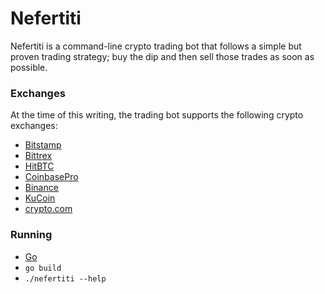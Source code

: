 # Nefertiti

Nefertiti is a command-line crypto trading bot that follows a simple but proven trading strategy; buy the dip and then sell those trades as soon as possible.

### Exchanges

At the time of this writing, the trading bot supports the following crypto exchanges:
* [Bitstamp](https://www.bitstamp.net/ref/QWE1MDzZoyPWZNyU/)
* [Bittrex](https://bittrex.com/Account/Register?referralCode=CIC-YDN-5DX)
* [HitBTC](https://hitbtc.com/?ref_id=5aad6226b7072)
* [CoinbasePro](https://pro.coinbase.com/)
* [Binance](https://www.binance.com/en/register?ref=UME24R7B)
* [KuCoin](https://www.kucoin.com/?rcode=KJ6stw)
* [crypto.com](https://crypto.com/exch/rf3v8ucd4k)

### Running

* [Go](https://golang.org/dl/)
* `go build`
* `./nefertiti --help`
